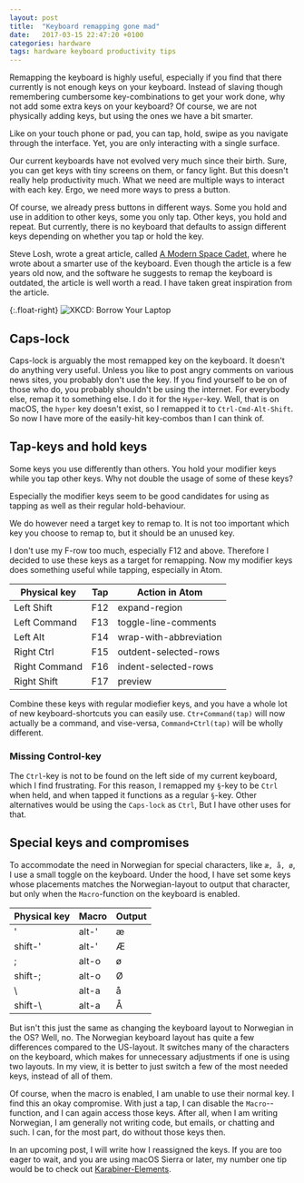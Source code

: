 ```yaml
---
layout: post
title:  "Keyboard remapping gone mad"
date:   2017-03-15 22:47:20 +0100
categories: hardware
tags: hardware keyboard productivity tips
---
```


Remapping the keyboard is highly useful, especially if you find that there currently is not enough keys on your keyboard. Instead of slaving though remembering cumbersome key-combinations to get your work done, why not add some extra keys on your keyboard? Of course, we are not physically adding keys, but using the ones we have a bit smarter.

Like on your touch phone or pad, you can tap, hold, swipe as you navigate through the interface. Yet, you are only interacting with a single surface.

Our current keyboards have not evolved very much since their birth. Sure, you can get keys with tiny screens on them, or fancy light. But this doesn't really help productivity much. What we need are multiple ways to interact with each key. Ergo, we need more ways to press a button.

Of course, we already press buttons in different ways. Some you hold and use in addition to other keys, some you only tap. Other keys, you hold and repeat. But currently, there is no keyboard that defaults to assign different keys depending on whether you tap or hold the key.

Steve Losh, wrote a great article, called [A Modern Space Cadet](http://stevelosh.com/blog/2012/10/a-modern-space-cadet/), where he wrote about a smarter use of the keyboard. Even though the article is a few years old now, and the software he suggests to remap the keyboard is outdated, the article is well worth a read. I have taken great inspiration from the article.


{:.float-right}
![XKCD: Borrow Your Laptop](https://imgs.xkcd.com/comics/borrow_your_laptop.png)

## Caps-lock

Caps-lock is arguably the most remapped key on the keyboard. It doesn't do anything very useful. Unless you like to post angry comments on various news sites, you probably don't use the key. If you find yourself to be on of those who do, you probably shouldn't be using the internet. For everybody else, remap it to something else. I do it for the `Hyper`-key. Well, that is on macOS, the `hyper` key doesn't exist, so I remapped it to `Ctrl-Cmd-Alt-Shift`. So now I have more of the easily-hit key-combos than I can think of.

## Tap-keys and hold keys

Some keys you use differently than others. You hold your modifier keys while you tap other keys. Why not double the usage of some of these keys?

Especially the modifier keys seem to be good candidates for using as tapping as well as their regular hold-behaviour.

We do however need a target key to remap to. It is not too important which key you choose to remap to, but it should be an unused key.

I don't use my F-row too much, especially F12 and above. Therefore I decided to use these keys as a target for remapping. Now my modifier keys does something useful while tapping, especially in Atom.

Physical key  | Tap| Action in Atom |
---           | --- |--- |
Left Shift    | F12 | expand-region |
Left Command  | F13 | toggle-line-comments |
Left Alt      | F14 | wrap-with-abbreviation |
Right Ctrl    | F15 | outdent-selected-rows |
Right Command | F16 |indent-selected-rows |
Right Shift   | F17 |preview |

Combine these keys with regular modiefier keys, and you have a whole lot of new keyboard-shortcuts you can easily use. `Ctr+Command(tap)` will now actually be a command, and vise-versa, `Command+Ctrl(tap)` will be wholly different.

### Missing Control-key

The `Ctrl`-key is not to be found on the left side of my current keyboard, which I find frustrating. For this reason, I remapped my `§`-key to be `Ctrl` when held, and when tapped it functions as a regular `§`-key. Other alternatives would be using the `Caps-lock` as `Ctrl`, But I have other uses for that.


## Special keys and compromises

To accommodate the need in Norwegian for special characters, like `æ, å, ø`, I use a small toggle on the keyboard. Under the hood, I have set some keys whose placements matches the Norwegian-layout to output that character, but only when the `Macro`-function on the keyboard is enabled.

Physical key | Macro | Output
---          | ---   | ---
'            | alt-' | æ
shift-'      | alt-' | Æ
;            | alt-o | ø
shift-;      | alt-o | Ø
\            | alt-a | å
shift-\      | alt-a | Å


But isn't this just the same as changing the keyboard layout to Norwegian in the OS? Well, no. The Norwegian keyboard layout has quite a few differences compared to the US-layout. It switches many of the characters on the keyboard, which makes for unnecessary adjustments if one is using two layouts. In my view, it is better to just switch a few of the most needed keys, instead of all of them.

Of course, when the macro is enabled, I am unable to use their normal key. I find this an okay compromise. With just a tap, I can disable the `Macro`--function, and I can again access those keys. After all, when I am writing Norwegian, I am generally not writing code, but emails, or chatting and such. I can, for the most part, do without those keys then.

In an upcoming post, I will write how I reassigned the keys. If you are too eager to wait, and you are using macOS Sierra or later, my number one tip would be to check out [Karabiner-Elements](https://github.com/tekezo/Karabiner-Elements).
